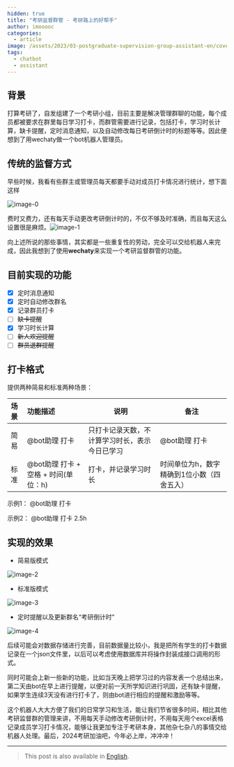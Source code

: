 ```yaml
---
hidden: true
title: "考研监督群管 - 考研路上的好帮手"
author: imooooc
categories:
  - article
image: /assets/2023/03-postgraduate-supervision-group-assistant-en/cover_title.webp
tags:
  - chatbot
  - assistant
---
```


## 背景

打算考研了，自发组建了一个考研小组，目前主要是解决管理群聊的功能，每个成员都被要求在群里每日学习打卡，而群管需要进行记录，包括打卡，学习时长计算，缺卡提醒，定时消息通知，以及自动修改每日考研倒计时的标题等等。因此便想到了用wechaty做一个bot机器人管理员。

## 传统的监督方式

早些时候，我看有些群主或管理员每天都要手动对成员打卡情况进行统计，想下面这样

![image-0](/assets/2023/03-postgraduate-supervision-group-assistant-en/image-0.webp)

费时又费力，还有每天手动更改考研倒计时的，不仅不够及时准确，而且每天这么设置很是麻烦。![image-1](/assets/2023/03-postgraduate-supervision-group-assistant-en/image-1.webp)

向上述所说的那些事情，其实都是一些重复性的劳动，完全可以交给机器人来完成，因此我想到了使用**wechaty**来实现一个考研监督群管的功能。

## 目前实现的功能

- [x]  定时消息通知
- [x]  定时自动修改群名
- [x]  记录群员打卡
- [ ]  ~~缺卡提醒~~
- [x]  学习时长计算
- [ ] ~~新人欢迎提醒~~
- [ ]  ~~群员退群提醒~~

## 打卡格式

提供两种简易和标准两种场景：

| 场景 | 功能描述                             | 说明                                           | 备注                                       |
| :--- | :----------------------------------- | ---------------------------------------------- | ------------------------------------------ |
| 简易 | @bot助理 打卡                        | 只打卡记录天数，不计算学习时长，表示今日已学习 | @bot助理 打卡                              |
| 标准 | @bot助理 打卡 + 空格 + 时间(单位：h) | 打卡，并记录学习时长                           | 时间单位为h，数字精确到1位小数（四舍五入） |

示例1：
@bot助理 打卡

示例2：
@bot助理 打卡 2.5h

## 实现的效果

- 简易版模式

![image-2](/assets/2023/03-postgraduate-supervision-group-assistant-en/image-2.webp)

- 标准版模式

![image-3](/assets/2023/03-postgraduate-supervision-group-assistant-en/image-3.webp)

- 定时提醒以及更新群名“考研倒计时”

![image-4](/assets/2023/03-postgraduate-supervision-group-assistant-en/image-4.webp)

后续可能会对数据存储进行完善，目前数据量比较小，我是把所有学生的打卡数据记录在一个json文件里，以后可以考虑使用数据库并将操作封装成接口调用的形式。

同时可能会上新一些新的功能，比如当天晚上把学习过的内容发表一个总结出来，第二天由bot在早上进行提醒，以便对前一天所学知识进行巩固，还有缺卡提醒，如果学生连续3天没有进行打卡了，则由bot进行相应的提醒和激励等等。

这个机器人大大方便了我们的日常学习和生活，能让我们节省很多时间，相比其他考研监督群的管理来讲，不用每天手动修改考研倒计时，不用每天用个excel表格记录成员学习打卡情况，能够让我更加专注于考研本身，其他杂七杂八的事情交给机器人处理。最后，2024考研加油吧，今年必上岸，冲冲冲！

---

> This post is also available in [English](/2023/03/03/postgraduate-supervision-group-assistant-en/).

